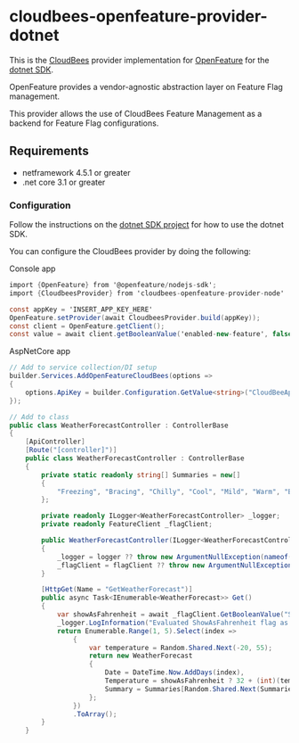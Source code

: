 # cloudbees-openfeature-provider-dotnet

This is the [CloudBees](https://www.cloudbees.com/products/feature-management) provider implementation for [OpenFeature](https://openfeature.dev/) for the [dotnet SDK](https://github.com/open-feature/dotnet-sdk).

OpenFeature provides a vendor-agnostic abstraction layer on Feature Flag management.

This provider allows the use of CloudBees Feature Management as a backend for Feature Flag configurations.

## Requirements
- netframework 4.5.1 or greater
- .net core 3.1 or greater

### Configuration

Follow the instructions on the [dotnet SDK project](https://github.com/open-feature/dotnet-sdk) for how to use the dotnet SDK.

You can configure the CloudBees provider by doing the following:


Console app
```csharp
import {OpenFeature} from '@openfeature/nodejs-sdk';
import {CloudbeesProvider} from 'cloudbees-openfeature-provider-node'

const appKey = 'INSERT_APP_KEY_HERE'
OpenFeature.setProvider(await CloudbeesProvider.build(appKey));
const client = OpenFeature.getClient();
const value = await client.getBooleanValue('enabled-new-feature', false);
```

AspNetCore app
```csharp
// Add to service collection/DI setup
builder.Services.AddOpenFeatureCloudBees(options =>
{
    options.ApiKey = builder.Configuration.GetValue<string>("CloudBeeApiKey");
});

// Add to class
public class WeatherForecastController : ControllerBase
{
    [ApiController]
    [Route("[controller]")]
    public class WeatherForecastController : ControllerBase
    {
        private static readonly string[] Summaries = new[]
        {
            "Freezing", "Bracing", "Chilly", "Cool", "Mild", "Warm", "Balmy", "Hot", "Sweltering", "Scorching"
        };

        private readonly ILogger<WeatherForecastController> _logger;
        private readonly FeatureClient _flagClient;

        public WeatherForecastController(ILogger<WeatherForecastController> logger, FeatureClient flagClient)
        {
            _logger = logger ?? throw new ArgumentNullException(nameof(logger));
            _flagClient = flagClient ?? throw new ArgumentNullException(nameof(flagClient));
        }

        [HttpGet(Name = "GetWeatherForecast")]
        public async Task<IEnumerable<WeatherForecast>> Get()
        {
            var showAsFahrenheit = await _flagClient.GetBooleanValue("ShowAsFahrenheit", false);
            _logger.LogInformation("Evaluated ShowAsFahrenheit flag as {Value}", showAsFahrenheit);
            return Enumerable.Range(1, 5).Select(index =>
                {
                    var temperature = Random.Shared.Next(-20, 55);
                    return new WeatherForecast
                    {
                        Date = DateTime.Now.AddDays(index),
                        Temperature = showAsFahrenheit ? 32 + (int)(temperature / 0.5556) : temperature,
                        Summary = Summaries[Random.Shared.Next(Summaries.Length)]
                    };
                })
                .ToArray();
        }
    }
```
